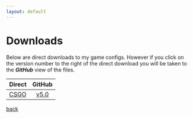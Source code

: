 ```yaml
---
layout: default
---
```


# Downloads
Below are direct downloads to my game configs. However if you click on the version number to the right of the direct download you will be taken to the **_GitHub_** view of the files.


| Direct    | GitHub  |
| ------------- |:-------------:|
| [CSGO](https://github.com/Plexol/Configuration/tree/CSGO)     | [v5.0](https://github.com/Plexol/Configuration/tree/CSGO) |

[back](./)

